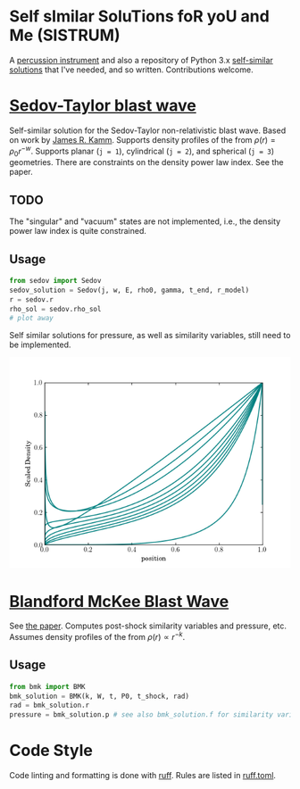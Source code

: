 # Self sImilar SoluTions foR yoU and Me (SISTRUM)
A [percussion instrument](https://en.wikipedia.org/wiki/Sistrum) and also a repository of Python 3.x [self-similar solutions](https://en.wikipedia.org/wiki/Self-similar_solution) that I've needed, and so written.
Contributions welcome.

# [Sedov-Taylor blast wave](src/sedov.py)
Self-similar solution for the Sedov-Taylor non-relativistic blast wave.
Based on work by [James R. Kamm](https://cococubed.com/papers/kamm_2000.pdf).
Supports density profiles of the from $\rho(r) = \rho_{0} r^{-w}$.
Supports planar (`j = 1`), cylindrical (`j = 2`), and spherical (`j = 3`) geometries.
There are constraints on the density power law index. 
See the paper.

## TODO
The "singular" and "vacuum" states are not implemented, i.e., the density power law index is quite constrained.

## Usage
```python
from sedov import Sedov
sedov_solution = Sedov(j, w, E, rho0, gamma, t_end, r_model)
r = sedov.r
rho_sol = sedov.rho_sol
# plot away
```
Self similar solutions for pressure, as well as similarity variables, still need to be implemented.

![Self similar density profiles](sedov.png "Sedov density profiles")

# [Blandford McKee Blast Wave](src/bmk.py)
See [the paper](https://ui.adsabs.harvard.edu/abs/1976PhFl...19.1130B/abstract).
Computes post-shock similarity variables and pressure, etc.
Assumes density profiles of the from $\rho(r) \propto r^{-k}$.

## Usage
```python
from bmk import BMK
bmk_solution = BMK(k, W, t, P0, t_shock, rad)
rad = bmk_solution.r
pressure = bmk_solution.p # see also bmk_solution.f for similarity variable
```

# Code Style
Code linting and formatting is done with [ruff](https://docs.astral.sh/ruff/).
Rules are listed in [ruff.toml](ruff.toml).
